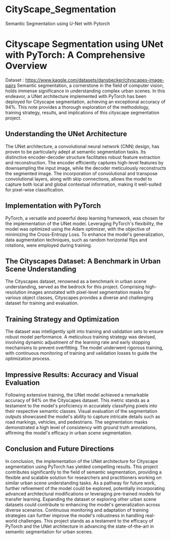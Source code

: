 # CityScape_Segmentation
Semantic Segmentation using U-Net with Pytorch
# **Cityscape Segmentation using UNet with PyTorch: A Comprehensive Overview**
Dataset : https://www.kaggle.com/datasets/dansbecker/cityscapes-image-pairs
Semantic segmentation, a cornerstone in the field of computer vision, holds immense significance in understanding complex urban scenes. In this endeavor, a UNet architecture implemented with PyTorch has been deployed for Cityscape segmentation, achieving an exceptional accuracy of 94%. This note provides a thorough exploration of the methodology, training strategy, results, and implications of this cityscape segmentation project.

## **Understanding the UNet Architecture**

The UNet architecture, a convolutional neural network (CNN) design, has proven to be particularly adept at semantic segmentation tasks. Its distinctive encoder-decoder structure facilitates robust feature extraction and reconstruction. The encoder efficiently captures high-level features by downsampling the input image, while the decoder meticulously reconstructs the segmented image. The incorporation of convolutional and transpose convolutional layers, along with skip connections, allows the model to capture both local and global contextual information, making it well-suited for pixel-wise classification.

## **Implementation with PyTorch**

PyTorch, a versatile and powerful deep learning framework, was chosen for the implementation of the UNet model. Leveraging PyTorch's flexibility, the model was optimized using the Adam optimizer, with the objective of minimizing the Cross-Entropy Loss. To enhance the model's generalization, data augmentation techniques, such as random horizontal flips and rotations, were employed during training.

## **The Cityscapes Dataset: A Benchmark in Urban Scene Understanding**

The Cityscapes dataset, renowned as a benchmark in urban scene understanding, served as the bedrock for this project. Comprising high-resolution images annotated with pixel-level segmentation masks for various object classes, Cityscapes provides a diverse and challenging dataset for training and evaluation.

## **Training Strategy and Optimization**

The dataset was intelligently split into training and validation sets to ensure robust model performance. A meticulous training strategy was devised, involving dynamic adjustment of the learning rate and early stopping mechanisms to prevent overfitting. The model underwent rigorous training, with continuous monitoring of training and validation losses to guide the optimization process.

## **Impressive Results: Accuracy and Visual Evaluation**

Following extensive training, the UNet model achieved a remarkable accuracy of 94% on the Cityscapes dataset. This metric stands as a testament to the model's proficiency in accurately classifying pixels into their respective semantic classes. Visual evaluation of the segmentation outputs showcased the model's ability to capture intricate details such as road markings, vehicles, and pedestrians. The segmentation masks demonstrated a high level of consistency with ground truth annotations, affirming the model's efficacy in urban scene segmentation.

## **Conclusion and Future Directions**

In conclusion, the implementation of the UNet architecture for Cityscape segmentation using PyTorch has yielded compelling results. This project contributes significantly to the field of semantic segmentation, providing a flexible and scalable solution for researchers and practitioners working on similar urban scene understanding tasks. As a pathway for future work, further refinement of the model could be explored, potentially incorporating advanced architectural modifications or leveraging pre-trained models for transfer learning. Expanding the dataset or exploring other urban scene datasets could contribute to enhancing the model's generalization across diverse scenarios. Continuous monitoring and adaptation of training strategies can further improve the model's robustness in handling real-world challenges. This project stands as a testament to the efficacy of PyTorch and the UNet architecture in advancing the state-of-the-art in semantic segmentation for urban scenes.
